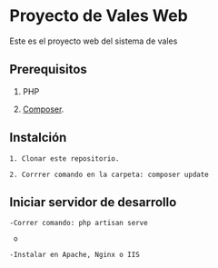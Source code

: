 # Proyecto de Vales Web

Este es el proyecto web del sistema de vales

## Prerequisitos

1. PHP

2. [Composer](https://getcomposer.org/).

## Instalción

    1. Clonar este repositorio.

    2. Corrrer comando en la carpeta: composer update 
    
## Iniciar servidor de desarrollo

    -Correr comando: php artisan serve
    
     o
     
    -Instalar en Apache, Nginx o IIS
    


